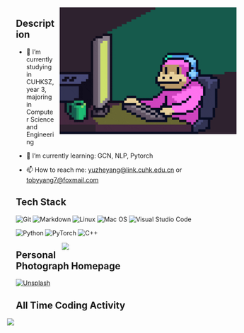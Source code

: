 <img width="400px" style="margin: 5px 5px 10px 10px;" align="right" alt="Assets GIF" src="assets/giphy.gif" />

## Description

- 🔭 I’m currently studying in CUHKSZ, year 3, majoring in Computer Science and Engineering 

- 🌱 I’m currently learning: GCN, NLP, Pytorch
<!-- - 👯 I’m looking to collaborate on ... -->
<!-- - 🤔 I’m looking for help with ... -->
<!-- - 💬 Ask me about ... -->
- 📫 How to reach me: [yuzheyang@link.cuhk.edu.cn](mailto:yuzheyang@link.cuhk.edu.cn) or [tobyyang7@foxmail.com](mailto:tobyyang7@foxmail.com)
<!-- - 😄 Pronouns: ... -->
<!-- - ⚡ Fun fact: ... -->

## Tech Stack

![Git](https://img.shields.io/badge/-Git-333333?style=flat&logo=git)
![Markdown](https://img.shields.io/badge/-Markdown-333333?style=flat&logo=markdown)
![Linux](https://img.shields.io/badge/-Linux-333333?style=flat&logo=Linux&logoColor=FCC624)
![Mac OS](https://img.shields.io/badge/-Mac%20OS-333333?style=flat&logo=apple)
![Visual Studio Code](https://img.shields.io/badge/Visual%20Studio%20Code-333333?style=flat&logo=visual-studio-code&logoColor=white)

![Python](https://img.shields.io/badge/-Python-333333?style=flat&logo=Python)
![PyTorch](https://img.shields.io/badge/-PyTorch-333333?style=flat&logo=pytorch)
![C++](https://img.shields.io/badge/-C%2B%2B-333333?style=flat&logo=c%2B%2B)

<img width="400px" align="right" src="https://wakatime.com/share/@018b2d56-3f39-4069-992e-2ad50513ffd3/c5a4a833-7549-460e-bfe8-265be8672cfa.svg" />

## Personal Photograph Homepage
[![Unsplash](https://img.shields.io/badge/-Unsplash-333333?style=flat&logo=unsplash)](https://unsplash.com/@tobyyang)

## All Time Coding Activity

<img style="margin-left: -20px;" src="https://wakatime.com/share/@018b2d56-3f39-4069-992e-2ad50513ffd3/8d350b1d-cd27-47c3-977d-6369b4c361e3.svg" />
